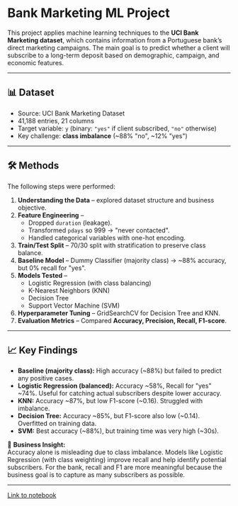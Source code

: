 # Bank Marketing ML Project

This project applies machine learning techniques to the **UCI Bank Marketing dataset**, which contains information from a Portuguese bank’s direct marketing campaigns. The main goal is to predict whether a client will subscribe to a long-term deposit based on demographic, campaign, and economic features.

---

## 📊 Dataset

- Source: UCI Bank Marketing Dataset
- 41,188 entries, 21 columns
- Target variable: `y` (binary: `"yes"` if client subscribed, `"no"` otherwise)
- Key challenge: **class imbalance** (~88% "no", ~12% "yes")

---

## 🛠️ Methods

The following steps were performed:

1. **Understanding the Data** – explored dataset structure and business objective.
2. **Feature Engineering** –
   - Dropped `duration` (leakage).
   - Transformed `pdays` so 999 → "never contacted".
   - Handled categorical variables with one-hot encoding.
3. **Train/Test Split** – 70/30 split with stratification to preserve class balance.
4. **Baseline Model** – Dummy Classifier (majority class) → ~88% accuracy, but 0% recall for "yes".
5. **Models Tested** –
   - Logistic Regression (with class balancing)
   - K-Nearest Neighbors (KNN)
   - Decision Tree
   - Support Vector Machine (SVM)
6. **Hyperparameter Tuning** – GridSearchCV for Decision Tree and KNN.
7. **Evaluation Metrics** – Compared **Accuracy, Precision, Recall, F1-score**.

---

## 📈 Key Findings

- **Baseline (majority class):** High accuracy (~88%) but failed to predict any positive cases.
- **Logistic Regression (balanced):** Accuracy ~58%, Recall for "yes" ~74%. Useful for catching actual subscribers despite lower accuracy.
- **KNN:** Accuracy ~87%, but low F1-score (~0.16). Struggled with imbalance.
- **Decision Tree:** Accuracy ~85%, but F1-score also low (~0.14). Overfitted on training data.
- **SVM:** Best accuracy (~88%), but training time was very high (~30s).

📌 **Business Insight:**  
Accuracy alone is misleading due to class imbalance. Models like Logistic Regression (with class weighting) improve recall and help identify potential subscribers. For the bank, recall and F1 are more meaningful because the business goal is to capture as many subscribers as possible.

---

[Link to notebook](prompt_III.ipynb)
